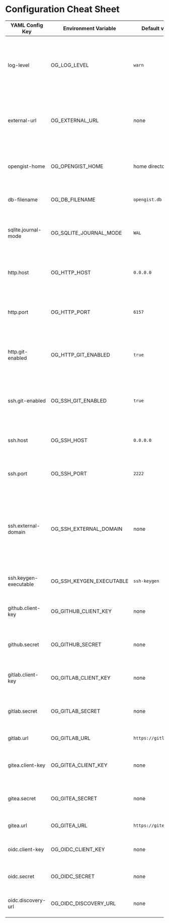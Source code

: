 # Configuration Cheat Sheet

| YAML Config Key       | Environment Variable     | Default value         | Description                                                                                                                       |
|-----------------------|--------------------------|-----------------------|-----------------------------------------------------------------------------------------------------------------------------------|
| log-level             | OG_LOG_LEVEL             | `warn`                | Set the log level to one of the following: `trace`, `debug`, `info`, `warn`, `error`, `fatal`, `panic`.                           |
| external-url          | OG_EXTERNAL_URL          | none                  | Public URL for the Git HTTP/SSH connection. If not set, uses the URL from the request.                                            |
| opengist-home         | OG_OPENGIST_HOME         | home directory        | Path to the directory where Opengist stores its data.                                                                             |
| db-filename           | OG_DB_FILENAME           | `opengist.db`         | Name of the SQLite database file.                                                                                                 |
| sqlite.journal-mode   | OG_SQLITE_JOURNAL_MODE   | `WAL`                 | Set the journal mode for SQLite. More info [here](https://www.sqlite.org/pragma.html#pragma_journal_mode)                         |
| http.host             | OG_HTTP_HOST             | `0.0.0.0`             | The host on which the HTTP server should bind.                                                                                    |
| http.port             | OG_HTTP_PORT             | `6157`                | The port on which the HTTP server should listen.                                                                                  |
| http.git-enabled      | OG_HTTP_GIT_ENABLED      | `true`                | Enable or disable git operations (clone, pull, push) via HTTP. (`true` or `false`)                                                |
| ssh.git-enabled       | OG_SSH_GIT_ENABLED       | `true`                | Enable or disable git operations (clone, pull, push) via SSH. (`true` or `false`)                                                 |
| ssh.host              | OG_SSH_HOST              | `0.0.0.0`             | The host on which the SSH server should bind.                                                                                     |
| ssh.port              | OG_SSH_PORT              | `2222`                | The port on which the SSH server should listen.                                                                                   |
| ssh.external-domain   | OG_SSH_EXTERNAL_DOMAIN   | none                  | Public domain for the Git SSH connection, if it has to be different from the HTTP one. If not set, uses the URL from the request. |
| ssh.keygen-executable | OG_SSH_KEYGEN_EXECUTABLE | `ssh-keygen`          | Path to the SSH key generation executable.                                                                                        |
| github.client-key     | OG_GITHUB_CLIENT_KEY     | none                  | The client key for the GitHub OAuth application.                                                                                  |
| github.secret         | OG_GITHUB_SECRET         | none                  | The secret for the GitHub OAuth application.                                                                                      |
| gitlab.client-key     | OG_GITLAB_CLIENT_KEY     | none                  | The client key for the GitLab OAuth application.                                                                                  |
| gitlab.secret         | OG_GITLAB_SECRET         | none                  | The secret for the GitLab OAuth application.                                                                                      |
| gitlab.url            | OG_GITLAB_URL            | `https://gitlab.com/` | The URL of the GitLab instance.                                                                                                   |
| gitea.client-key      | OG_GITEA_CLIENT_KEY      | none                  | The client key for the Gitea OAuth application.                                                                                   |
| gitea.secret          | OG_GITEA_SECRET          | none                  | The secret for the Gitea OAuth application.                                                                                       |
| gitea.url             | OG_GITEA_URL             | `https://gitea.com/`  | The URL of the Gitea instance.                                                                                                    |
| oidc.client-key       | OG_OIDC_CLIENT_KEY       | none                  | The client key for the OpenID application.                                                                                        |
| oidc.secret           | OG_OIDC_SECRET           | none                  | The secret for the OpenID application.                                                                                            |
| oidc.discovery-url    | OG_OIDC_DISCOVERY_URL    | none                  | Discovery endpoint of the OpenID provider.                                                                                        |
